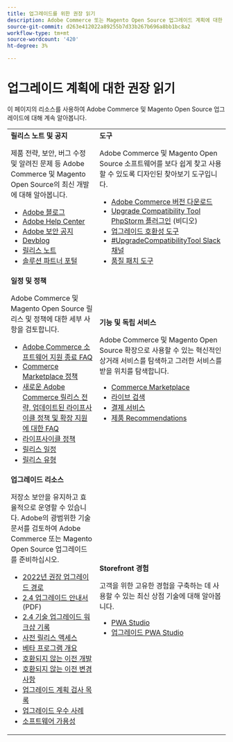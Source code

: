 ```yaml
---
title: 업그레이드를 위한 권장 읽기
description: Adobe Commerce 또는 Magento Open Source 업그레이드 계획에 대한 권장 읽기를 검토합니다.
source-git-commit: d263e412022a89255b7d33b267b696a8bb1bc8a2
workflow-type: tm+mt
source-wordcount: '420'
ht-degree: 3%

---
```



# 업그레이드 계획에 대한 권장 읽기

이 페이지의 리소스를 사용하여 Adobe Commerce 및 Magento Open Source 업그레이드에 대해 계속 알아봅니다.

<table>
  <tbody>
    <tr>
      <td><strong>릴리스 노트 및 공지</strong>
        <p>제품 전략, 보안, 버그 수정 및 알려진 문제 등 Adobe Commerce 및 Magento Open Source의 최신 개발에 대해 알아봅니다.</p>
          <ul>
            <li><a href="https://blog.adobe.com/">Adobe 블로그</a></li>
            <li><a href="https://support.magento.com/hc/en-us">Adobe Help Center</a></li>
            <li><a href="https://helpx.adobe.com/security/products/magento/apsb22-12.html">Adobe 보안 공지</a></li>
            <li><a href="https://community.magento.com/t5/Magento-DevBlog/bg-p/devblog">Devblog</a></li>
            <li><a href="https://devdocs.magento.com/guides/v2.4/release-notes/bk-release-notes.html">릴리스 노트</a></li>
            <li><a href="https://solutionpartners.adobe.com/solution-partners.html">솔루션 파트너 포털</a></li>
          </ul>
        </td>
      <td><strong>도구</strong>
        <p>Adobe Commerce 및 Magento Open Source 소프트웨어를 보다 쉽게 찾고 사용할 수 있도록 디자인된 찾아보기 도구입니다.</p>
          <ul>
            <li><a href="https://magento.com/tech-resources/downloads">Adobe Commerce 버전 다운로드</li>
            <li><a href="https://experienceleague.adobe.com/docs/commerce-learn/tutorials/uct-phpstorm.html?lang=en">Upgrade Compatibility Tool PhpStorm 플러그인</a> (비디오)</li>
            <li><a href="../upgrade-compatibility-tool/overview.md">업그레이드 호환성 도구</a></li>
            <li><a href="https://magentocommeng.slack.com/archives/C019Y143U9F">#UpgradeCompatibilityTool Slack 채널</a></li>
            <li><a href="https://devdocs.magento.com/quality-patches/usage.html">품질 패치 도구</a></li>
          </ul>
      </td>
    </tr>
    <tr>
      <td><strong>일정 및 정책</strong>
        <p>Adobe Commerce 및 Magento Open Source 릴리스 및 정책에 대한 세부 사항을 검토합니다.</p>
          <ul>
            <li><a href="https://support.magento.com/hc/en-us/articles/4965909814797-Adobe-Commerce-Software-End-of-Support-FAQ">Adobe Commerce 소프트웨어 지원 종료 FAQ</a></li>
            <li><a href="https://marketplacesupport.magento.com/hc/en-us/articles/4413722432653">Commerce Marketplace 정책</a></li>
            <li><a href="https://support.magento.com/hc/en-us/articles/4409421516301-FAQ-for-New-Adobe-Commerce-Release-Strategy-and-Updated-Lifecycle-Policy">새로운 Adobe Commerce 릴리스 전략, 업데이트된 라이프사이클 정책 및 확장 지원에 대한 FAQ</a></li>
            <li><a href="https://www.adobe.com/content/dam/cc/en/legal/terms/enterprise/pdfs/Adobe-Commerce-Software-Lifecycle-Policy.pdf">라이프사이클 정책</a></li>
            <li><a href="https://devdocs.magento.com/release/">릴리스 일정</a></li>
            <li><a href="https://devdocs.magento.com/release/policy/">릴리스 유형</a></li>
          </ul>
        </td>
      <td><strong>기능 및 독립 서비스</strong>
        <p>Adobe Commerce 및 Magento Open Source 확장으로 사용할 수 있는 혁신적인 상거래 서비스를 탐색하고 그러한 서비스를 받을 위치를 탐색합니다.</p>
          <ul>
            <li><a href="https://marketplace.magento.com/">Commerce Marketplace</a></li>
            <li><a href="https://marketplace.magento.com/magento-live-search.html">라이브 검색</a></li>
            <li><a href="https://marketplace.magento.com/magento-payment-services.html">결제 서비스</a></li>
            <li><a href="https://marketplace.magento.com/magento-product-recommendations.html">제품 Recommendations</a></li>
          </ul>
      </td>
    </tr>
    <tr>
      <td><strong>업그레이드 리소스</strong>
        <p>저장소 보안을 유지하고 효율적으로 운영할 수 있습니다. Adobe의 광범위한 기술 문서를 검토하여 Adobe Commerce 또는 Magento Open Source 업그레이드를 준비하십시오.</p>
          <ul>
            <li><a href="recommended-upgrade-paths-2022.md">2022년 권장 업그레이드 경로</a></li>
            <li><a href="../../assets/upgrade-guide/adobe-commerce-2-4-upgrade-guide.pdf">2.4 업그레이드 안내서</a> (PDF)</li>
            <li><a href="https://experienceleague.adobe.com/docs/commerce-learn/tutorials/upgrade-workshop.html?lang=en">2.4 기술 업그레이드 워크샵 기록</a></li>
            <li><a href="https://support.magento.com/hc/en-us/articles/360034120932">사전 릴리스 액세스</a></li>
            <li><a href="https://devdocs.magento.com/release/beta-program.html">베타 프로그램 개요</a></li>
            <li><a href="https://developer.adobe.com/commerce/contributor/guides/code-contributions/backward-compatibility-policy/">호환되지 않는 이전 개발</a></li>
            <li><a href="https://devdocs.magento.com/guides/v2.4/release-notes/backward-incompatible-changes/index.html">호환되지 않는 이전 변경 사항</a></li>
            <li><a href="https://support.magento.com/hc/en-us/articles/360057968951-Upgrade-plan-checklist-for-Adobe-Commerce">업그레이드 계획 검사 목록</a></li>
            <li><a href="../prepare/best-practices.md">업그레이드 우수 사례</a></li>
            <li><a href="https://devdocs.magento.com/release/availability.html">소프트웨어 가용성</a></li>
          </ul>
      </td>
      <td><strong>Storefront 경험</strong>
        <p>고객을 위한 고유한 경험을 구축하는 데 사용할 수 있는 최신 상점 기술에 대해 알아봅니다.</p>
          <ul>
            <li><a href="https://developer.adobe.com/commerce/pwa-studio/">PWA Studio</a></li>
            <li><a href="https://developer.adobe.com/commerce/pwa-studio/guides/upgrading-versions">업그레이드 PWA Studio</a></li>
          </ul>
      </td>
    </tr>
  </tbody>
</table>